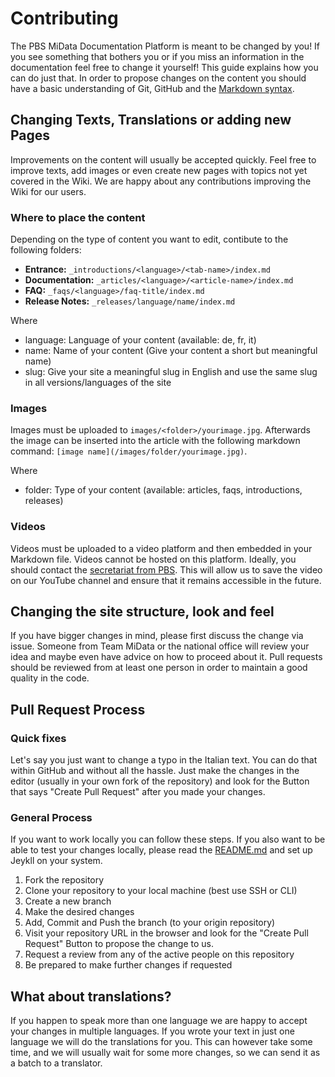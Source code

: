# Contributing
The PBS MiData Documentation Platform is meant to be changed by you! If you see something that bothers you or if you miss an information in the documentation feel free to change it yourself! This guide explains how you can do just that. In order to propose changes on the content you should have a basic understanding of Git, GitHub and the [Markdown syntax](https://github.com/adam-p/markdown-here/wiki/Markdown-Cheatsheet).

## Changing Texts, Translations or adding new Pages
Improvements on the content will usually be accepted quickly. Feel free to improve texts, add images or even create new pages with topics not yet covered in the Wiki. We are happy about any contributions improving the Wiki for our users.

### Where to place the content
Depending on the type of content you want to edit, contibute to the following folders:
- **Entrance:** `_introductions/<language>/<tab-name>/index.md`
- **Documentation:** `_articles/<language>/<article-name>/index.md`
- **FAQ:** `_faqs/<language>/faq-title/index.md`
- **Release Notes:** `_releases/language/name/index.md`

Where
- language: Language of your content (available: de, fr, it)
- name: Name of your content (Give your content a short but meaningful name)
- slug: Give your site a meaningful slug in English and use the same slug in all versions/languages of the site

### Images
Images must be uploaded to `images/<folder>/yourimage.jpg`. Afterwards the image can be inserted into the article with the following markdown command: `[image name](/images/folder/yourimage.jpg)`.

Where
- folder: Type of your content (available: articles, faqs, introductions, releases)

### Videos
Videos must be uploaded to a video platform and then embedded in your Markdown file. Videos cannot be hosted on this platform.
Ideally, you should contact the [secretariat from PBS](https://pfadi.swiss/en/f/contact-us/). This will allow us to save the video on our YouTube channel and ensure that it remains accessible in the future.

## Changing the site structure, look and feel
If you have bigger changes in mind, please first discuss the change via issue. Someone from Team MiData or the national office will review your idea and maybe even have advice on how to proceed about it. Pull requests should be reviewed from at least one person in order to maintain a good quality in the code.

## Pull Request Process

### Quick fixes
Let's say you just want to change a typo in the Italian text. You can do that within GitHub and without all the hassle. Just make the changes in the editor (usually in your own fork of the repository) and look for the Button that says "Create Pull Request" after you made your changes.

### General Process
If you want to work locally you can follow these steps. If you also want to be able to test your changes locally, please read the [README.md](README.md) and set up Jeykll on your system.

1. Fork the repository
2. Clone your repository to your local machine (best use SSH or CLI)
3. Create a new branch
4. Make the desired changes
5. Add, Commit and Push the branch (to your origin repository)
6. Visit your repository URL in the browser and look for the "Create Pull Request" Button to propose the change to us.
7. Request a review from any of the active people on this repository
8. Be prepared to make further changes if requested

## What about translations?
If you happen to speak more than one language we are happy to accept your changes in multiple languages. If you wrote your text in just one language we will do the translations for you. This can however take some time, and we will usually wait for some more changes, so we can send it as a batch to a translator.
